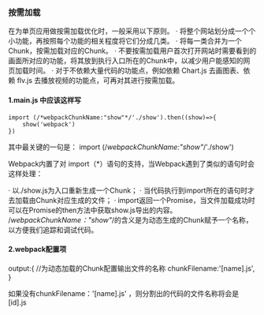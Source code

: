  ### 按需加载
 
 在为单页应用做按需加载优化时，一般采用以下原则。
· 将整个网站划分成一个个小功能，再按照每个功能的相关程度将它们分成几类。
· 将每一类合并为一个Chunk，按需加载对应的Chunk。
· 不要按需加载用户首次打开网站时需要看到的画面所对应的功能，将其放到执行入口所在的Chunk中，以减少用户能感知的网页加载时间。
· 对于不依赖大量代码的功能点，例如依赖 Chart.js 去画图表、依赖 flv.js 去播放视频的功能点，可再对其进行按需加载。

#### 1.main.js 中应该这样写
```
import (/*webpackChunkName:"show"*/'./show').then((show)=>{
    show('webpack')
})
```
其中最关键的一句是：
  import (/*webpackChunkName:"show"*/'./show')
  
Webpack内置了对 import（*）语句的支持，当Webpack遇到了类似的语句时会这样处理：

· 以./show.js为入口重新生成一个Chunk；
· 当代码执行到import所在的语句时才去加载由Chunk对应生成的文件；
· import返回一个Promise，当文件加载成功时可以在Promise的then方法中获取show.js导出的内容。
/*webpackChunkName："show"*/的含义是为动态生成的Chunk赋予一个名称，以方便我们追踪和调试代码。

#### 2.webpack配置项
  output:{
  //为动态加载的Chunk配置输出文件的名称
    chunkFilename:'[name].js',
  }
  
 如果没有chunkFilename：'[name].js' ，则分割出的代码的文件名称将会是[id].js
